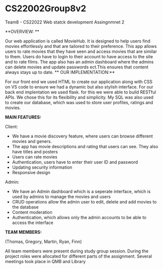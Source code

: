 # CS22002Group8v2

Team8 - CS22022 Web statck development Assingnmnet 2

**OVERVIEW: **

Our web application is called MovieHub. It is designed to help users find movies effortlessly and that are tailored to their preference. This app allows users to rate movies that they have seen and access movies that are similar to them. Users do have to login to their account to have access to the site and to rate films. The app also has an admin dashboard where the admins can delete movies and update passwords ect.This ensures that content always stays up to date. 
**
OUR IMPLEMENTATION:**

For our front end we used HTML to create our application along with CSS on VS code to ensure we had a dynamic but also stylish interface. For our back end implentation we used flask. for this we were able to build RESTful APIs. We chose this for its flexibility and simplicity. 
My SQL was also used to create our database, which was used to store user profiles, ratings and movies. 

**MAIN FEATURES:**

  Client:
   - We have a movie discovery feature, where users can browse different movies and geners.
   - The app has movie descriptions and rating that users can see. They also have titles and posters
   - Users can rate movies
   - Authentication, users have to enter their user ID and password
   - Updating security information
   - Responsive design
     
  Admin:
  - We have an Admin dashboard which is a seperate interface, which is used by admins to manage the movies and users
  - CRUD operations allow the admin user to edit, delete and add movies to the database
  - Content moderation
  - Authentication, which allows only the admin accounts to be able to access the interface

**TEAM MEMBERS:** 

(Thomas, Gregory, Martin, Ryan, Finn)

All team members were present during study group session. During the project roles were allocated for different parts of the assignment. Several meetings took place in QMB and Library


